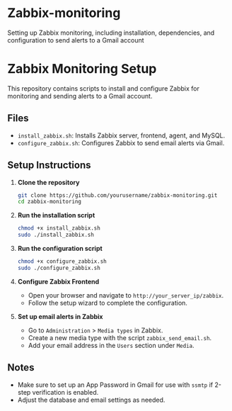 # Zabbix-monitoring
Setting up Zabbix monitoring, including installation, dependencies, and configuration to send alerts to a Gmail account

# Zabbix Monitoring Setup

This repository contains scripts to install and configure Zabbix for monitoring and sending alerts to a Gmail account.

## Files

- `install_zabbix.sh`: Installs Zabbix server, frontend, agent, and MySQL.
- `configure_zabbix.sh`: Configures Zabbix to send email alerts via Gmail.

## Setup Instructions

1. **Clone the repository**
    ```bash
    git clone https://github.com/yourusername/zabbix-monitoring.git
    cd zabbix-monitoring
    ```

2. **Run the installation script**
    ```bash
    chmod +x install_zabbix.sh
    sudo ./install_zabbix.sh
    ```

3. **Run the configuration script**
    ```bash
    chmod +x configure_zabbix.sh
    sudo ./configure_zabbix.sh
    ```

4. **Configure Zabbix Frontend**
    - Open your browser and navigate to `http://your_server_ip/zabbix`.
    - Follow the setup wizard to complete the configuration.

5. **Set up email alerts in Zabbix**
    - Go to `Administration` > `Media types` in Zabbix.
    - Create a new media type with the script `zabbix_send_email.sh`.
    - Add your email address in the `Users` section under `Media`.

## Notes

- Make sure to set up an App Password in Gmail for use with `ssmtp` if 2-step verification is enabled.
- Adjust the database and email settings as needed.


